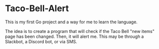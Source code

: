 # Taco-Bell-Alert

This is my first Go project and a way for me to learn the language.

The idea is to create a program that will check if the Taco Bell "new items" page has been changed.  Then, it will alert me.  This may be through a Slackbot, a Discord bot, or via SMS.
